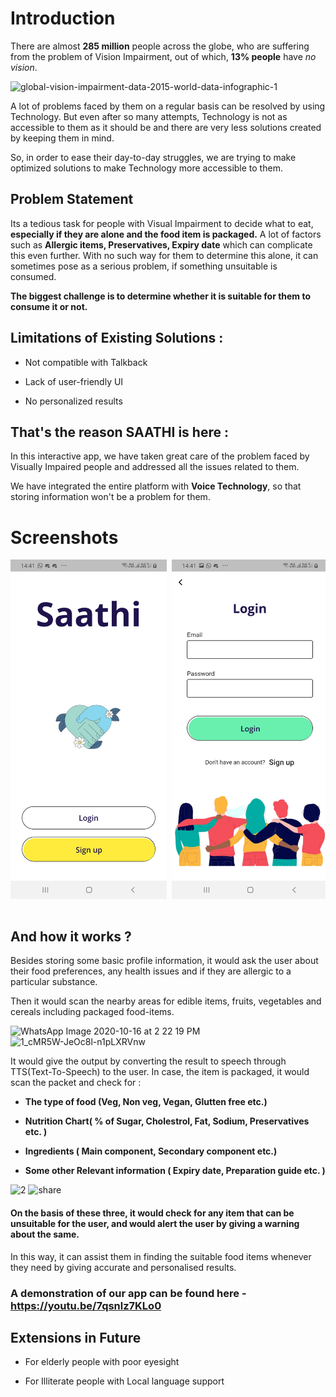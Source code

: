 # Introduction

There are almost **285 million** people across the globe, who are suffering from the problem of Vision Impairment, out of which, **13% people** have *no vision*. 

![global-vision-impairment-data-2015-world-data-infographic-1](https://user-images.githubusercontent.com/56873389/96234542-33f41c80-0fb7-11eb-890d-c86097c38ab4.jpg)

A lot of problems faced by them on a regular basis can be resolved by using Technology. But even after so many attempts, Technology is not as accessible to them as it should be and there are very less solutions created by keeping them in mind. 

So, in order to ease their day-to-day struggles, we are trying to make optimized solutions to make Technology more accessible to them.

## Problem Statement

Its a tedious task for people with Visual Impairment to decide what to eat, **especially if they are alone and the food item is packaged.**
A lot of factors such as **Allergic items, Preservatives, Expiry date** which can complicate this even further. With no such way for them to determine this alone, it can sometimes pose as a serious problem, if something unsuitable is consumed.

**The biggest challenge is to determine whether it is suitable for them to consume it or not.**

## Limitations of Existing Solutions :

+ Not compatible with Talkback

+ Lack of user-friendly UI

+ No personalized results

## That's the reason SAATHI is here :

In this interactive app, we have taken great care of the problem faced by Visually Impaired people and addressed all the issues related to them. 

We have integrated the entire platform with **Voice Technology**, so that storing information won't be a problem for them.

# Screenshots
<pre>
<img src="./Screenshots/1.jpg" width="250"> <img src="./Screenshots/2.jpg" width="250"> <img src="./Screenshots/3.jpg" width="250"> <img src="./Screenshots/4.jpg" width="250"> <img src="./Screenshots/5.jpg" width="250">

</pre>
## And how it works ?

Besides storing some basic profile information, it would ask the user about their food preferences, any health issues and if they are allergic to a particular substance.

Then it would scan the nearby areas for edible items, fruits, vegetables and cereals including packaged food-items. 

![WhatsApp Image 2020-10-16 at 2 22 19 PM](https://user-images.githubusercontent.com/56873389/96239570-833d4b80-0fbd-11eb-904a-0987b3c87fa3.jpeg)
![1_cMR5W-JeOc8l-n1pLXRVnw](https://user-images.githubusercontent.com/56873389/96240427-86850700-0fbe-11eb-9681-c7dbc1f30575.gif)


It would give the output by converting the result to speech through TTS(Text-To-Speech) to the user. 
In case, the item is packaged, it would scan the packet and check for :

+ **The type of food (Veg, Non veg, Vegan, Glutten free etc.)**

+ **Nutrition Chart( % of Sugar, Cholestrol, Fat, Sodium, Preservatives etc. )**

+ **Ingredients ( Main component, Secondary component etc.)**

+ **Some other Relevant information ( Expiry date, Preparation guide etc. )**


![2](https://user-images.githubusercontent.com/56873389/96240912-19be3c80-0fbf-11eb-9868-d835904a7551.jpg)
![share](https://user-images.githubusercontent.com/56873389/96240917-1aef6980-0fbf-11eb-8e41-3e926478fd38.jpg)

<h4>On the basis of these three, it would check for any item that can be unsuitable for the user, and would alert the user by giving a warning about the same.</h4>

In this way, it can assist them in finding the suitable food items whenever they need by giving accurate and personalised results.

### A demonstration of our app can be found here - https://youtu.be/7qsnlz7KLo0

## Extensions in Future

+  For elderly people with poor eyesight

+  For Illiterate people with Local language support
